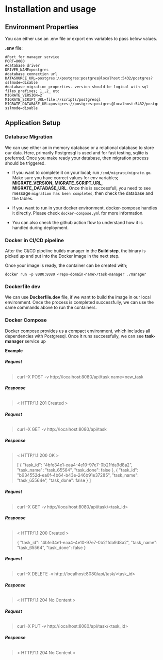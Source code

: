
# Installation and usage

## Environment Properties


You can either use an .env file or export env variables to pass below values.

**.env** file:

```dotenv
#Port for manager service
PORT=8080
#database driver
DRIVER_NAME=postgres
#database connection url
DATASOURCE_URL=postgres://postgres:postgres@localhost:5432/postgres?sslmode=disable
#database migration properties. version should be logical with sql files prefixes; 1_,2_ etc
MIGRATE_VERSION=2
MIGRATE_SCRIPT_URL=file://scripts/postgresql
MIGRATE_DATABASE_URL=postgres://postgres:postgres@localhost:5432/postgres?sslmode=disable
```

## Application Setup

### Database Migration

We can use either an in memory database or a relational database to store our data. Here, primarily Postgresql is used and for fast testing, sqlite is preferred.
Once you make ready your database, then migration process should be triggered.
- If you want to complete it on your local; run `/cmd/migrate/migrate.go`. Make sure you have correct values for env variables; **MIGRATE_VERSION, MIGRATE_SCRIPT_URL, MIGRATE_DATABASE_URL**.
  Once this is successfull, you need to see message `migration has been completed`, then check the database and the tables.


- If you want to run in your docker environment, docker-compose handles it directly. Please check `docker-compose.yml` for more information.


- You can also check the github action flow to understand how it is handled during deployment.

### Docker in CI/CD pipeline

After the CI/CD pipeline builds manager in the **Build step**, the binary is picked up and put into the Docker image in the next step.

Once your image is ready, the container can be created with;

`docker run -p 8080:8080 <repo-domain-name>/task-manager ./manager`

### Dockerfile dev

We can use **Dockerfile.dev** file, if we want to build the image in our local environment. Once the process is completed successfully, we can use the same commands above to run the containers.

### Docker Compose

Docker compose provides us a compact environment, which includes all dependencies with Postgresql. Once it runs successfully, we can see **task-manager** service up

**Example**

###### **Request**

>curl -X POST -v http://localhost:8080/api/task
> name=new_task

###### **Response**

> < HTTP/1.1 201 Created >

###### **Request**

>curl -X GET -v http://localhost:8080/api/task

###### **Response**

> < HTTP/1.1 200 OK >
>
> [
{
"task_id": "4bfe34e1-eaa4-4e10-97e7-0b21fda9d8a2",
"task_name": "task_65564",
"task_done": false
},
{
"task_id": "b934552d-ea0f-4b64-b43e-246b91e37285",
"task_name": "task_65564e",
"task_done": false
}
]

###### **Request**

>curl -X GET -v http://localhost:8080/api/task/<task_id>

###### **Response**

> < HTTP/1.1 200 Created >
>
> {
"task_id": "4bfe34e1-eaa4-4e10-97e7-0b21fda9d8a2",
"task_name": "task_65564",
"task_done": false
}

###### **Request**

>curl -X DELETE -v http://localhost:8080/api/task/<task_id>

###### **Response**

> < HTTP/1.1 204 No Content >

###### **Request**

>curl -X PUT -v http://localhost:8080/api/task/<task_id>

###### **Response**

> < HTTP/1.1 204 No Content >

